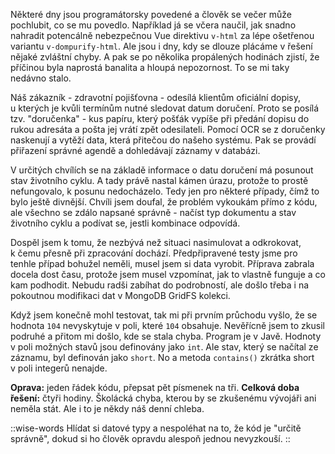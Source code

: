 Některé dny jsou programátorsky povedené a&nbsp;člověk se večer může pochlubit, co se mu povedlo. Například já se včera naučil, jak snadno nahradit potencálně nebezpečnou Vue direktivu `v-html` za lépe ošetřenou variantu `v-dompurify-html`. Ale jsou i&nbsp;dny, kdy se dlouze plácáme v&nbsp;řešení nějaké zvláštní chyby. A&nbsp;pak se po několika propálených hodinách zjistí, že příčinou byla naprostá banalita a&nbsp;hloupá nepozornost. To se mi taky nedávno stalo.

Náš zákazník - zdravotní pojišťovna - odesílá klientům oficiální dopisy, u&nbsp;kterých je kvůli termínům nutné sledovat datum doručení. Proto se posílá tzv. "doručenka" -&nbsp;kus papíru, který pošťák vypíše při předání dopisu do rukou adresáta a&nbsp;pošta jej vrátí zpět odesilateli. Pomocí OCR se z&nbsp;doručenky naskenují a&nbsp;vytěží data, která přitečou do našeho systému. Pak se provádí přiřazení správné agendě a&nbsp;dohledávají záznamy v&nbsp;databázi. 

V určitých chvílích se na základě informace o&nbsp;datu doručení má posunout stav životního cyklu. A&nbsp;tady právě nastal kámen úrazu, protože to prostě nefungovalo, k&nbsp;posunu nedocházelo. Tedy jen pro některé případy, čímž to bylo ještě divnější. Chvíli jsem doufal, že problém vykoukám přímo z&nbsp;kódu, ale všechno se zdálo napsané správně -&nbsp;načíst typ dokumentu a&nbsp;stav životního cyklu a&nbsp;podívat se, jestli kombinace odpovídá.

Dospěl jsem k tomu, že nezbývá než situaci nasimulovat a&nbsp;odkrokovat, k&nbsp;čemu přesně při zpracování dochází. Předpřipravené testy jsme pro tenhle případ bohužel neměli, musel jsem si data vyrobit. Příprava zabrala docela dost času, protože jsem musel vzpomínat, jak to vlastně funguje a&nbsp;co kam podhodit. Nebudu radši zabíhat do podrobností, ale došlo třeba i&nbsp;na pokoutnou modifikaci dat v&nbsp;MongoDB GridFS kolekci.

Když jsem konečně mohl testovat, tak mi při prvním průchodu vyšlo, že se hodnota `104` nevyskytuje v&nbsp;poli, které `104` obsahuje. Nevěřícně jsem to zkusil podruhé a&nbsp;přitom mi došlo, kde se stala chyba. Program je v&nbsp;Javě. Hodnoty v&nbsp;poli možných stavů jsou definovány jako `int`. Ale stav, který se načítal ze záznamu, byl definován jako `short`. No a&nbsp;metoda `contains()` zkrátka short v&nbsp;poli integerů nenajde. 

**Oprava:** jeden řádek kódu, přepsat pět písmenek na tři. **Celková doba řešení:** čtyři hodiny. Školácká chyba, kterou by se zkušenému vývojáři ani neměla stát. Ale i&nbsp;to je někdy náš denní chleba.

::wise-words
Hlídat si datové typy a&nbsp;nespoléhat na to, že kód je "určitě správně", dokud si ho člověk opravdu alespoň jednou nevyzkouší.
::
